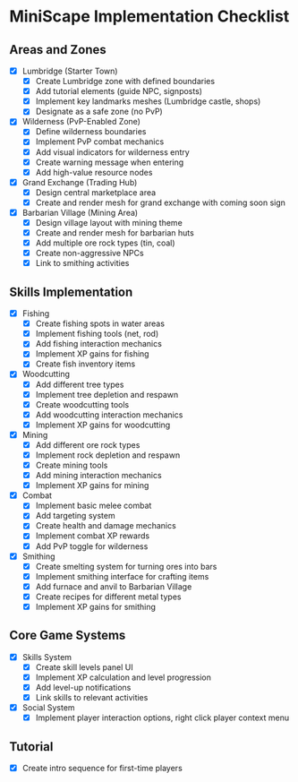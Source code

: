 # MiniScape Implementation Checklist

## Areas and Zones
- [x] Lumbridge (Starter Town)
  - [x] Create Lumbridge zone with defined boundaries
  - [x] Add tutorial elements (guide NPC, signposts)
  - [x] Implement key landmarks meshes (Lumbridge castle, shops)
  - [x] Designate as a safe zone (no PvP)

- [x] Wilderness (PvP-Enabled Zone)
  - [x] Define wilderness boundaries
  - [x] Implement PvP combat mechanics  
  - [x] Add visual indicators for wilderness entry
  - [x] Create warning message when entering
  - [x] Add high-value resource nodes

- [x] Grand Exchange (Trading Hub)
  - [x] Design central marketplace area
  - [x] Create and render mesh for grand exchange with coming soon sign

- [x] Barbarian Village (Mining Area)
  - [x] Design village layout with mining theme
  - [x] Create and render mesh for barbarian huts
  - [x] Add multiple ore rock types (tin, coal)
  - [x] Create non-aggressive NPCs
  - [x] Link to smithing activities

## Skills Implementation
- [x] Fishing
  - [x] Create fishing spots in water areas
  - [x] Implement fishing tools (net, rod)
  - [x] Add fishing interaction mechanics
  - [x] Implement XP gains for fishing
  - [x] Create fish inventory items

- [x] Woodcutting
  - [x] Add different tree types
  - [x] Implement tree depletion and respawn
  - [x] Create woodcutting tools
  - [x] Add woodcutting interaction mechanics
  - [x] Implement XP gains for woodcutting

- [x] Mining
  - [x] Add different ore rock types
  - [x] Implement rock depletion and respawn
  - [x] Create mining tools
  - [x] Add mining interaction mechanics
  - [x] Implement XP gains for mining

- [x] Combat
  - [x] Implement basic melee combat
  - [x] Add targeting system
  - [x] Create health and damage mechanics
  - [x] Implement combat XP rewards
  - [x] Add PvP toggle for wilderness

- [x] Smithing
  - [x] Create smelting system for turning ores into bars
  - [x] Implement smithing interface for crafting items
  - [x] Add furnace and anvil to Barbarian Village
  - [x] Create recipes for different metal types
  - [x] Implement XP gains for smithing

## Core Game Systems
- [x] Skills System
  - [x] Create skill levels panel UI
  - [x] Implement XP calculation and level progression
  - [x] Add level-up notifications
  - [x] Link skills to relevant activities

- [x] Social System
  - [x] Implement player interaction options, right click player context menu

## Tutorial
- [x] Create intro sequence for first-time players 